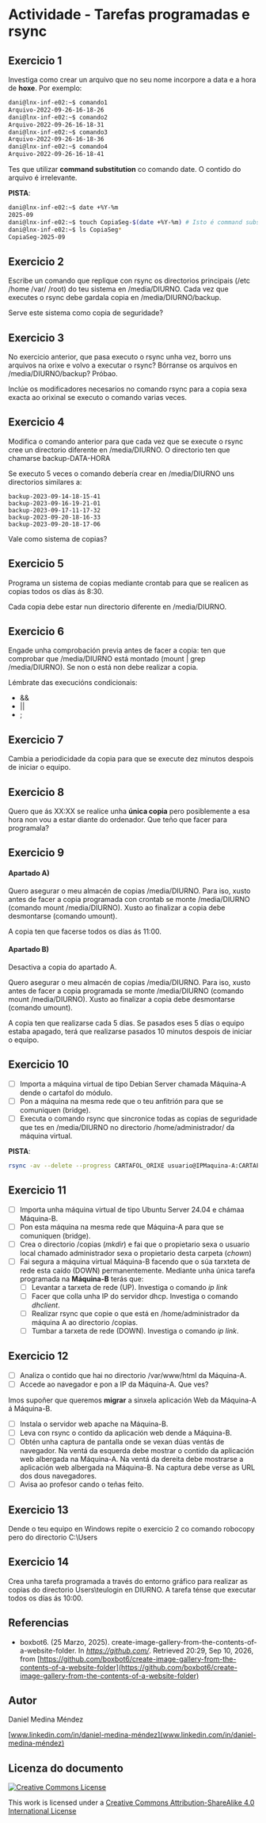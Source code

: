 # Actividade - Tarefas programadas e rsync

## Exercicio 1

Investiga como crear un arquivo que no seu nome incorpore a data e a hora de **hoxe**. Por exemplo:

```bash
dani@lnx-inf-e02:~$ comando1
Arquivo-2022-09-26-16-18-26
dani@lnx-inf-e02:~$ comando2
Arquivo-2022-09-26-16-18-31
dani@lnx-inf-e02:~$ comando3
Arquivo-2022-09-26-16-18-36
dani@lnx-inf-e02:~$ comando4
Arquivo-2022-09-26-16-18-41
```

Tes que utilizar **command substitution** co comando date.  O contido do arquivo é irrelevante.

**PISTA**:

```bash
dani@lnx-inf-e02:~$ date +%Y-%m
2025-09
dani@lnx-inf-e02:~$ touch CopiaSeg-$(date +%Y-%m) # Isto é command substitution
dani@lnx-inf-e02:~$ ls CopiaSeg*
CopiaSeg-2025-09
```

## Exercicio 2

Escribe un comando que replique con rsync os directorios principais (/etc /home /var/ /root)  do teu sistema en /media/DIURNO. Cada vez que executes o rsync debe gardala copia en /media/DIURNO/backup.

Serve este sistema como copia de seguridade?

## Exercicio 3

No exercicio anterior, que pasa executo o rsync unha vez, borro uns arquivos na orixe e volvo a executar o rsync? Bórranse os arquivos en /media/DIURNO/backup? 
Próbao.

Inclúe os modificadores necesarios no comando rsync para a copia sexa exacta ao orixinal se executo o comando varias veces.

## Exercicio 4

Modifica o comando anterior para que cada vez que se execute o rsync cree un directorio diferente en /media/DIURNO. O directorio ten que chamarse backup-DATA-HORA

Se executo 5 veces o comando debería crear en /media/DIURNO uns directorios similares a:

```
backup-2023-09-14-18-15-41
backup-2023-09-16-19-21-01
backup-2023-09-17-11-17-32
backup-2023-09-20-18-16-33
backup-2023-09-20-18-17-06

```

Vale como sistema de copias?

## Exercicio 5

Programa un sistema de copias mediante crontab para que se realicen as copias todos os días ás 8:30. 

Cada copia debe estar nun directorio diferente en /media/DIURNO.

## Exercicio 6

Engade unha comprobación previa antes de facer a copia:
ten que comprobar que /media/DIURNO está montado (mount | grep /media/DIURNO). Se non o está non debe realizar a copia. 

Lémbrate das execucións condicionais:

- &&
- ||
- ;

## Exercicio 7

Cambia a periodicidade da copia para que se execute dez minutos despois de iniciar o equipo.

## Exercicio 8

Quero que ás XX:XX se realice unha **única copia** pero posiblemente a esa hora non vou a estar diante do ordenador. Que teño que facer para programala?

## Exercicio 9

#### Apartado A)



Quero asegurar o meu almacén de copias /media/DIURNO. Para iso, xusto antes de facer a copia programada con crontab se monte /media/DIURNO (comando mount /media/DIURNO). Xusto ao finalizar a copia debe desmontarse (comando umount). 

A copia ten que facerse todos os días ás 11:00.

#### Apartado B)

Desactiva a copia do apartado A. 

Quero asegurar o meu almacén de copias /media/DIURNO. Para iso, xusto antes de facer a copia programada se monte /media/DIURNO (comando mount /media/DIURNO). Xusto ao finalizar a copia debe desmontarse (comando umount).

A copia ten que realizarse cada 5 días. Se pasados eses 5 días o equipo estaba apagado, terá que realizarse pasados 10 minutos despois de iniciar o equipo. 





## Exercicio 10

- [ ] Importa a máquina virtual de tipo Debian Server chamada Máquina-A dende o cartafol do módulo.
- [ ] Pon a máquina na mesma rede que o teu anfitrión para que se comuniquen (bridge).
- [ ] Executa o comando rsync que sincronice todas as copias de seguridade que tes en /media/DIURNO no directorio /home/administrador/ da máquina virtual. 

**PISTA**:

```bash 
rsync -av --delete --progress CARTAFOL_ORIXE usuario@IPMaquina-A:CARTAFOL_DESTINO 
```

## Exercicio 11

- [ ] Importa unha máquina virtual de tipo Ubuntu Server 24.04 e chámaa Máquina-B.
- [ ] Pon esta máquina na mesma rede que Máquina-A para que se comuniquen (bridge).
- [ ] Crea o directorio /copias (*mkdir*) e fai que o propietario sexa o usuario local chamado administrador sexa o propietario desta carpeta (*chown*) 
- [ ] Fai segura a máquina virtual Máquina-B facendo que o súa tarxteta de rede esta caído (DOWN) permanentemente. Mediante unha única tarefa programada na **Máquina-B** terás que: 
  - [ ] Levantar a tarxeta de rede (UP).  Investiga o comando *ip link* 
  - [ ] Facer que colla unha IP do servidor dhcp. Investiga o comando *dhclient*.
  - [ ] Realizar rsync  que copie o que está en /home/administrador da máquina A ao directorio /copias.
  - [ ] Tumbar a tarxeta de rede (DOWN).  Investiga o comando *ip link*.

## Exercicio 12

- [ ] Analiza o contido que hai no directorio /var/www/html da Máquina-A.
- [ ] Accede ao navegador e pon a IP da Máquina-A. Que ves?

Imos supoñer que queremos **migrar** a sinxela aplicación Web da Máquina-A á Máquina-B. 

- [ ] Instala o servidor web apache na Máquina-B.
- [ ] Leva con rsync o contido da aplicación web dende a Máquina-B.
- [ ] Obtén unha captura de pantalla onde se vexan dúas ventás de navegador. Na ventá da esquerda debe mostrar o contido da aplicación web albergada na Máquina-A. Na ventá da dereita debe mostrarse a aplicación web albergada na Máquina-B. Na captura debe verse as URL dos dous navegadores.
- [ ] Avisa ao profesor cando o teñas feito. 

## Exercicio 13

Dende o teu equipo en Windows repite o exercicio 2 co comando robocopy pero do directorio C:\Users

## Exercicio 14

Crea unha tarefa programada a través do entorno gráfico para realizar as copias do directorio Users\teulogin en DIURNO. A tarefa ténse que executar todos os días ás 10:00.



## Referencias

* boxbot6. (25 Marzo, 2025). create-image-gallery-from-the-contents-of-a-website-folder. In *https://github.com/*. Retrieved 20:29, Sep 10, 2026, from [https://github.com/boxbot6/create-image-gallery-from-the-contents-of-a-website-folder](https://github.com/boxbot6/create-image-gallery-from-the-contents-of-a-website-folder)



## Autor

Daniel Medina Méndez

[www.linkedin.com/in/daniel-medina-méndez](www.linkedin.com/in/daniel-medina-méndez)

## Licenza do documento

[![Creative Commons License](https://i.creativecommons.org/l/by-sa/4.0/88x31.png)](http://creativecommons.org/licenses/by-sa/4.0/)

This work is licensed under a [Creative Commons Attribution-ShareAlike 4.0 International License](http://creativecommons.org/licenses/by-sa/4.0/)
